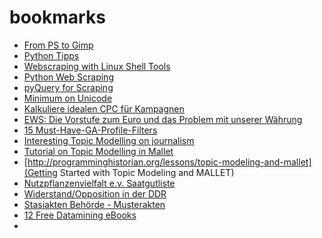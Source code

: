 bookmarks
=========

* [From PS to Gimp](http://www.rileybrandt.com/2014/03/09/photoshop-to-gimp/)
* [Python Tipps](http://sahandsaba.com/thirty-python-language-features-and-tricks-you-may-not-know.html)
* [Webscraping with Linux Shell Tools](http://www.joyofdata.de/blog/using-linux-shell-web-scraping/)
* [Python Web Scraping](http://jakeaustwick.me/python-web-scraping-resource/)
* [pyQuery for Scraping](http://pythonhosted.org//pyquery/scrap.html)
* [Minimum on Unicode](http://www.joelonsoftware.com/articles/Unicode.html)
* [Kalkuliere idealen CPC für Kampagnen](http://blog.ezliu.com/how-to-bid-for-cpc-campaigns-aka-stop-doing-adwords-wrong/)
* [EWS: Die Vorstufe zum Euro und das Problem mit unserer Währung](https://www.ndr.de/info/audio195709_podcastID-podcast3010.html)
* [15 Must-Have-GA-Profile-Filters](http://www.serp-eye.com/15-must-have-google-analytics-filter/)
* [Interesting Topic Modelling on journalism](http://curve.carleton.ca/system/files/theses/27484.pdf)
* [Tutorial on Topic Modelling in Mallet](http://radimrehurek.com/2014/03/tutorial-on-mallet-in-python/?utm_source=rss&utm_medium=rss&utm_campaign=tutorial-on-mallet-in-python)
* [http://programminghistorian.org/lessons/topic-modeling-and-mallet](Getting Started with Topic Modeling and MALLET)
* [Nutzpflanzenvielfalt e.v. Saatgutliste](http://nutzpflanzenvielfalt.de/saatgutliste-2013)
* [Widerstand/Opposition in der DDR](http://www.jugendopposition.de/index.php?id=2)
* [Stasiakten Behörde - Musterakten](http://www.bstu.bund.de/DE/Wissen/Musterakten/_node.html)
* [12 Free Datamining eBooks](http://christonard.com/12-free-data-mining-books/)
* 
